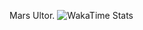 Mars Ultor.
![WakaTime Stats](https://github-readme-stats.vercel.app/api/wakatime?username=w2sg_arnav)

